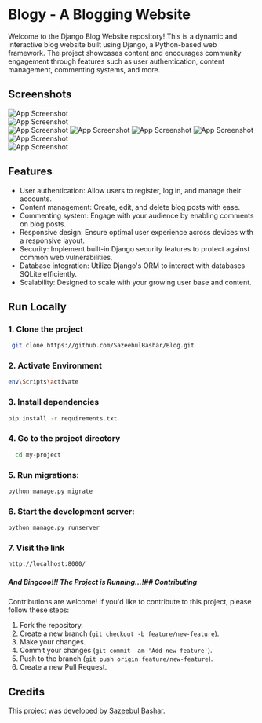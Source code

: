 # Blogy - A Blogging Website

Welcome to the Django Blog Website repository! This is a dynamic and interactive blog website built using Django, a Python-based web framework. The project showcases content and encourages community engagement through features such as user authentication, content management, commenting systems, and more.

## Screenshots
![App Screenshot](/Screenshots/HomePage.png)  
![App Screenshot](/Screenshots/Django-1.png)  
![App Screenshot](/Screenshots/django_my_blogs.png) 
![App Screenshot](/Screenshots/django_full_blog_page.png) 
![App Screenshot](/Screenshots/comments.png)
![App Screenshot](/Screenshots/like%20and%20Comment%20sample.png)
![App Screenshot](/Screenshots/django_profile_page.png)  
![App Screenshot](/Screenshots/django_Login_page.png)  



## Features

- User authentication: Allow users to register, log in, and manage their accounts.
- Content management: Create, edit, and delete blog posts with ease.
- Commenting system: Engage with your audience by enabling comments on blog posts.
- Responsive design: Ensure optimal user experience across devices with a responsive layout.
- Security: Implement built-in Django security features to protect against common web vulnerabilities.
- Database integration: Utilize Django's ORM to interact with databases SQLite  efficiently.
- Scalability: Designed to scale with your growing user base and content.

## Run Locally  
### 1. Clone the project  

~~~bash  
 git clone https://github.com/SazeebulBashar/Blog.git
~~~

### 2. Activate Environment
~~~bash
env\Scripts\activate
~~~

### 3. Install dependencies  

~~~bash  
pip install -r requirements.txt
~~~

### 4. Go to the project directory  

~~~bash  
  cd my-project
~~~

### 5. Run migrations:
~~~bash
python manage.py migrate
~~~

### 6. Start the development server:
~~~bash
python manage.py runserver
~~~

### 7. Visit the link  

~~~bash  
http://localhost:8000/
~~~  

#####  And Bingooo!!! The Project is Running...!## Contributing

Contributions are welcome! If you'd like to contribute to this project, please follow these steps:

1. Fork the repository.
2. Create a new branch (`git checkout -b feature/new-feature`).
3. Make your changes.
4. Commit your changes (`git commit -am 'Add new feature'`).
5. Push to the branch (`git push origin feature/new-feature`).
6. Create a new Pull Request.

## Credits

This project was developed by [Sazeebul Bashar](https://github.com/SazeebulBashar). 

